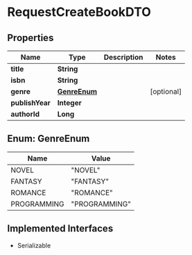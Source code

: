 

# RequestCreateBookDTO


## Properties

| Name | Type | Description | Notes |
|------------ | ------------- | ------------- | -------------|
|**title** | **String** |  |  |
|**isbn** | **String** |  |  |
|**genre** | [**GenreEnum**](#GenreEnum) |  |  [optional] |
|**publishYear** | **Integer** |  |  |
|**authorId** | **Long** |  |  |



## Enum: GenreEnum

| Name | Value |
|---- | -----|
| NOVEL | &quot;NOVEL&quot; |
| FANTASY | &quot;FANTASY&quot; |
| ROMANCE | &quot;ROMANCE&quot; |
| PROGRAMMING | &quot;PROGRAMMING&quot; |


## Implemented Interfaces

* Serializable


